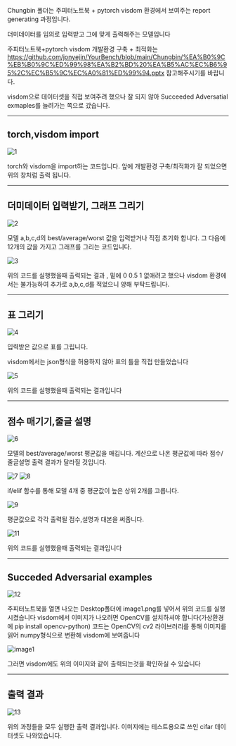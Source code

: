 Chungbin 폴더는 주피터노트북 + pytorch visdom 환경에서 보여주는 report generating 과정입니다.

더미데이터를 임의로 입력받고 그에 맞게 출력해주는 모델입니다

주피터노트북+pytorch visdom 개발환경 구축 + 최적화는 https://github.com/jonyejin/YourBench/blob/main/Chungbin/%EA%B0%9C%EB%B0%9C%ED%99%98%EA%B2%BD%20%EA%B5%AC%EC%B6%95%2C%EC%B5%9C%EC%A0%81%ED%99%94.pptx 참고해주시기를 바랍니다.

visdom으로 데이터셋을 직접 보여주려 했으나 잘 되지 않아 Succeeded Adversatial exmaples를 늘려가는 쪽으로 갔습니다.

----------------------------------------------------------------------------------------------------------------------------------------------------------------------

torch,visdom import
----------------------------------------------------------------------------------------------------------------------------------------------------------------------

![1](https://user-images.githubusercontent.com/49296532/141850789-e3045c59-36b2-4ce6-9122-a9fc9334eee8.PNG)


torch와 visdom을 import하는 코드입니다. 앞에 개발환경 구축/최적화가 잘 되었으면 위의 창처럼 출력 됩니다.

----------------------------------------------------------------------------------------------------------------------------------------------------------------------
더미데이터 입력받기, 그래프 그리기
----------------------------------------------------------------------------------------------------------------------------------------------------------------------
![2](https://user-images.githubusercontent.com/49296532/141851144-473a943b-35aa-4302-a290-d31567b1db98.PNG)

모델 a,b,c,d의 best/average/worst 값을 입력받거나 직접 초기화 합니다.
그 다음에 12개의 값을 가지고 그래프를 그리는 코드입니다.




![3](https://user-images.githubusercontent.com/49296532/141851656-93eba3f3-7ded-4c60-949f-334582caa3bf.PNG)

위의 코드를 실행했을때 출력되는 결과 , 밑에 0 0.5 1 없애려고 했으나  visdom 환경에서는 불가능하여 추가로 a,b,c,d를 적었으니 양해 부탁드립니다.

----------------------------------------------------------------------------------------------------------------------------------------------------------------------
표 그리기
----------------------------------------------------------------------------------------------------------------------------------------------------------------------
![4](https://user-images.githubusercontent.com/49296532/141852825-d59eb589-6413-4475-b3d8-f5027b3e0148.PNG)

입력받은 값으로 표를 그립니다.

visdom에서는 json형식을 허용하지 않아 표의 틀을 직접 만들었습니다

![5](https://user-images.githubusercontent.com/49296532/141853275-705706a5-c560-4db3-a38f-b1626bc4293e.PNG)

위의 코드를 실행했을때 출력되는 결과입니다

--------------------------------------------------------------------------------------------------------------------------------------------------------------------
점수 매기기,줄글 설명
--------------------------------------------------------------------------------------------------------------------------------------------------------------------

![6](https://user-images.githubusercontent.com/49296532/141879990-21ea6464-eb27-41e2-a0e7-9d0e4374e3ac.PNG)

모델의 best/average/worst 평균값을 매깁니다. 계산으로 나온 평균값에 따라 점수/줄글설명 출력 결과가 달라질 것입니다.

![7](https://user-images.githubusercontent.com/49296532/141880250-4de0855e-25a2-4559-9820-001e9acb6711.PNG)
![8](https://user-images.githubusercontent.com/49296532/141880262-a8b5a31e-e450-43f3-8cce-e312533e3d1d.PNG)

if/elif 함수를 통해 모델 4개 중 평균값이 높은 상위 2개를 고릅니다.

![9](https://user-images.githubusercontent.com/49296532/141880363-cc7b90d9-5f2a-4683-a48e-2148009d0b74.PNG)

평균값으로 각각 출력될 점수,설명과 대본을 써줍니다.

![11](https://user-images.githubusercontent.com/49296532/141880470-51fa477a-0acd-4fb5-a43f-b05382b0a988.PNG)

위의 코드를 실행했을때 출력되는 결과입니다

--------------------------------------------------------------------------------------------------------------------------------------------------------------------
Succeded Adversarial examples
--------------------------------------------------------------------------------------------------------------------------------------------------------------------

![12](https://user-images.githubusercontent.com/49296532/141880714-8f20d483-057b-484b-9e19-c1810f1901cb.PNG)

주피터노트북을 열면 나오는 Desktop폴더에 image1.png를 넣어서 위의 코드를 실행시켰습니다
visdom에서 이미지가 나오려면 OpenCV를 설치하셔야 합니다(가상환경에 pip install opencv-python)
코드는 OpenCV의 cv2 라이브러리를 통해 이미지를 읽어 numpy형식으로 변환해 visdom에 보여줍니다

![image1](https://user-images.githubusercontent.com/49296532/141881215-304ef0a3-13c3-41f2-95de-1586be4bca0c.png)


그러면 visdom에도 위의 이미지와 같이 출력되는것을 확인하실 수 있습니다

--------------------------------------------------------------------------------------------------------------------------------------------------------------------
출력 결과
--------------------------------------------------------------------------------------------------------------------------------------------------------------------
![13](https://user-images.githubusercontent.com/49296532/141881277-d6dcbc9e-c16f-499b-a97b-568dd1901149.PNG)

위의 과정들을 모두 실행한 출력 결과입니다. 이미지에는 테스트용으로 쓰인 cifar 데이터셋도 나와있습니다.
